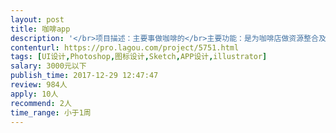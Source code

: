 ```yaml
---                
layout: post       
title: 咖啡app           
description: '</br>项目描述：主要事做咖啡的</br>主要功能：是为咖啡店做资源整合及运营，独立app，页面8页，已有完整原型图，需要做ipad端、手机端界面，</br>要求页面大气，规整，熟悉设计规则，程序能实现，切勿花哨无用。</br>'     
contenturl: https://pro.lagou.com/project/5751.html      
tags: [UI设计,Photoshop,图标设计,Sketch,APP设计,illustrator]            
salary: 3000元以下          
publish_time: 2017-12-29 12:47:47         
review: 984人                   
apply: 10人                   
recommend: 2人                   
time_range: 小于1周              
---                 
```

